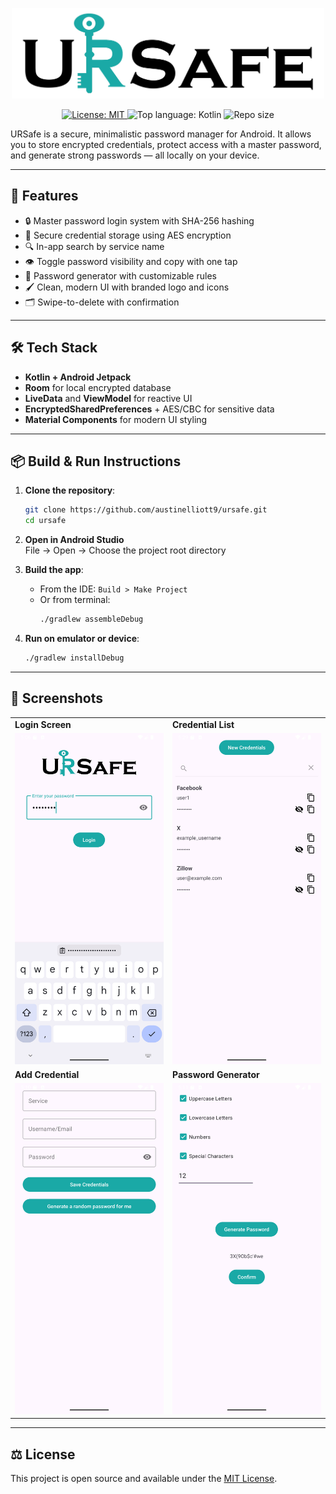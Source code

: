 <p align="center">
  <img src="screenshots/ursafe_logo.png" alt="URSafe logo" width="500"/>
</p>

<p align="center">
  <a href="https://choosealicense.com/licenses/mit/">
    <img src="https://img.shields.io/badge/license-MIT-blue.svg" alt="License: MIT">
  </a>
  <img src="https://img.shields.io/github/languages/top/austinelliott9/URSafe" alt="Top language: Kotlin">
  <img src="https://img.shields.io/github/repo-size/austinelliott9/URSafe" alt="Repo size">
</p>

URSafe is a secure, minimalistic password manager for Android. It allows you to store encrypted credentials, protect access with a master password, and generate strong passwords — all locally on your device.

---

## 🔐 Features

- 🔒 Master password login system with SHA-256 hashing
- 🔑 Secure credential storage using AES encryption
- 🔍 In-app search by service name
- 👁️ Toggle password visibility and copy with one tap
- 🔨 Password generator with customizable rules
- 🖌️ Clean, modern UI with branded logo and icons
- 🗂️ Swipe-to-delete with confirmation

---

## 🛠️ Tech Stack

- **Kotlin + Android Jetpack**
- **Room** for local encrypted database
- **LiveData** and **ViewModel** for reactive UI
- **EncryptedSharedPreferences** + AES/CBC for sensitive data
- **Material Components** for modern UI styling

---

## 📦 Build & Run Instructions

1. **Clone the repository**:
   ```bash
   git clone https://github.com/austinelliott9/ursafe.git
   cd ursafe
   ```

2. **Open in Android Studio**  
   File → Open → Choose the project root directory

3. **Build the app**:
   - From the IDE: `Build > Make Project`
   - Or from terminal:
     ```bash
     ./gradlew assembleDebug
     ```

4. **Run on emulator or device**:
   ```bash
   ./gradlew installDebug
   ```

---

## 📸 Screenshots

<table align="center">
  <tr>
    <td><b>Login Screen</b></td>
    <td><b>Credential List</b></td>
  </tr>
  <tr>
    <td><img src="screenshots/login.png" width="300"/></td>
    <td><img src="screenshots/credential_list.png" width="300"/></td>
  </tr>
  <tr>
    <td><b>Add Credential</b></td>
    <td><b>Password Generator</b></td>
  </tr>
  <tr>
    <td><img src="screenshots/add_credential.png" width="300"/></td>
    <td><img src="screenshots/password_generator.png" width="300"/></td>
  </tr>
</table>

---

## ⚖️ License

This project is open source and available under the [MIT License](LICENSE).
